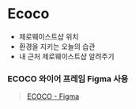 # Ecoco

- 제로웨이스트샵 위치
- 환경을 지키는 오늘의 습관
- 내 근처 제로웨이스트샵 알려주기

### ECOCO 와이어 프레임 Figma 사용
> [ECOCO - Figma](https://www.figma.com/file/oJMTA1aDqdNhc42RIqz8Fi/%ED%99%98%EA%B2%BD%ED%94%84%EB%A1%9C%EC%A0%9D%ED%8A%B8?fuid=989878615792920717)

